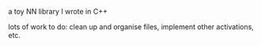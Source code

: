 a toy NN library I wrote in C++

lots of work to do: clean up and organise files, implement other activations, etc.
